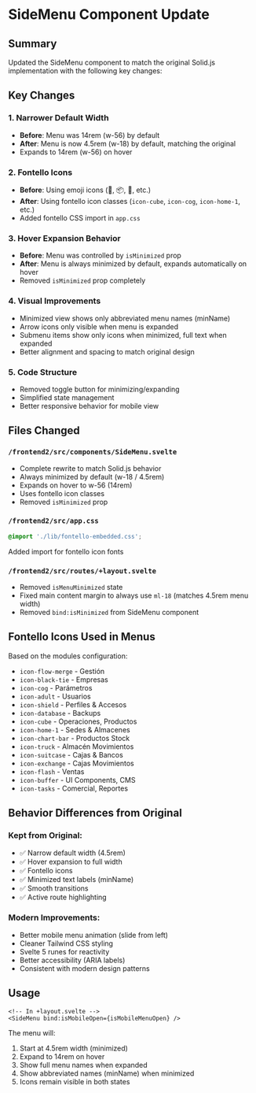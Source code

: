 # SideMenu Component Update

## Summary
Updated the SideMenu component to match the original Solid.js implementation with the following key changes:

## Key Changes

### 1. **Narrower Default Width**
- **Before**: Menu was 14rem (w-56) by default
- **After**: Menu is now 4.5rem (w-18) by default, matching the original
- Expands to 14rem (w-56) on hover

### 2. **Fontello Icons**
- **Before**: Using emoji icons (🏢, 📦, 📄, etc.)
- **After**: Using fontello icon classes (`icon-cube`, `icon-cog`, `icon-home-1`, etc.)
- Added fontello CSS import in `app.css`

### 3. **Hover Expansion Behavior**
- **Before**: Menu was controlled by `isMinimized` prop
- **After**: Menu is always minimized by default, expands automatically on hover
- Removed `isMinimized` prop completely

### 4. **Visual Improvements**
- Minimized view shows only abbreviated menu names (minName)
- Arrow icons only visible when menu is expanded
- Submenu items show only icons when minimized, full text when expanded
- Better alignment and spacing to match original design

### 5. **Code Structure**
- Removed toggle button for minimizing/expanding
- Simplified state management
- Better responsive behavior for mobile view

## Files Changed

### `/frontend2/src/components/SideMenu.svelte`
- Complete rewrite to match Solid.js behavior
- Always minimized by default (w-18 / 4.5rem)
- Expands on hover to w-56 (14rem)
- Uses fontello icon classes
- Removed `isMinimized` prop

### `/frontend2/src/app.css`
```css
@import './lib/fontello-embedded.css';
```
Added import for fontello icon fonts

### `/frontend2/src/routes/+layout.svelte`
- Removed `isMenuMinimized` state
- Fixed main content margin to always use `ml-18` (matches 4.5rem menu width)
- Removed `bind:isMinimized` from SideMenu component

## Fontello Icons Used in Menus
Based on the modules configuration:
- `icon-flow-merge` - Gestión
- `icon-black-tie` - Empresas
- `icon-cog` - Parámetros
- `icon-adult` - Usuarios
- `icon-shield` - Perfiles & Accesos
- `icon-database` - Backups
- `icon-cube` - Operaciones, Productos
- `icon-home-1` - Sedes & Almacenes
- `icon-chart-bar` - Productos Stock
- `icon-truck` - Almacén Movimientos
- `icon-suitcase` - Cajas & Bancos
- `icon-exchange` - Cajas Movimientos
- `icon-flash` - Ventas
- `icon-buffer` - UI Components, CMS
- `icon-tasks` - Comercial, Reportes

## Behavior Differences from Original

### Kept from Original:
- ✅ Narrow default width (4.5rem)
- ✅ Hover expansion to full width
- ✅ Fontello icons
- ✅ Minimized text labels (minName)
- ✅ Smooth transitions
- ✅ Active route highlighting

### Modern Improvements:
- Better mobile menu animation (slide from left)
- Cleaner Tailwind CSS styling
- Svelte 5 runes for reactivity
- Better accessibility (ARIA labels)
- Consistent with modern design patterns

## Usage

```svelte
<!-- In +layout.svelte -->
<SideMenu bind:isMobileOpen={isMobileMenuOpen} />
```

The menu will:
1. Start at 4.5rem width (minimized)
2. Expand to 14rem on hover
3. Show full menu names when expanded
4. Show abbreviated names (minName) when minimized
5. Icons remain visible in both states

